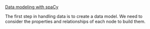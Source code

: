 [Data modeling with spaCy](https://neo4j.com/docs/getting-started/data-modeling/guide-data-modeling/?utm_source=google&utm_medium=PaidSearch&utm_campaign=GDB&utm_content=EMEA-X-SEM-Category-Expansion-Evergreen-Search&utm_term=&gad_source=1&gclid=CjwKCAiAtt2tBhBDEiwALZuhAEAR24ZfGpkv9pXWZZH3-7z4etISv3R5ukTmHD3qKv--bCyJSun-5RoCRC8QAvD_BwE)


The first step in handling data is to create a data model. We need to consider the properties and relationships of each node to build them.